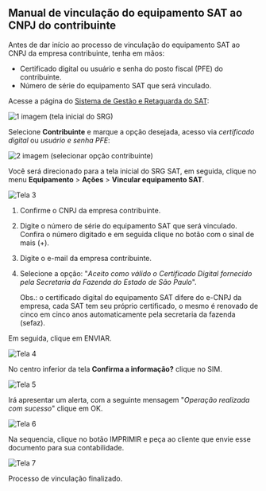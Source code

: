 ﻿

## Manual de vinculação do equipamento SAT ao CNPJ do contribuinte

Antes de dar início ao processo de vinculação do equipamento SAT ao CNPJ da empresa contribuinte, tenha em mãos:
- Certificado digital ou usuário e senha do posto fiscal (PFE) do contribuinte.
- Número de série do equipamento SAT que será vinculado.

Acesse a página do [Sistema de Gestão e Retaguarda do SAT](https://satsp.fazenda.sp.gov.br/COMSAT/):

![1 imagem (tela inicial do SRG)](https://user-images.githubusercontent.com/107438505/192881627-fd8ad042-50c2-4eb1-9d61-c1ae1ebe9620.png)

Selecione **Contribuinte** e marque a opção desejada, 
acesso via *certificado digital* ou *usuário e senha PFE*:

![2 imagem (selecionar opção contribuinte)](https://user-images.githubusercontent.com/107438505/192882182-de4229c8-2445-4a7a-8e8f-b3649d3428d7.png)

Você será direcionado para a tela inicial do SRG SAT, em seguida, clique no menu **Equipamento** > **Ações** > **Vincular equipamento SAT**.

![Tela 3](https://user-images.githubusercontent.com/107438505/192882501-cb6b5fca-3555-46f5-91ba-2ca759d32468.png)

 1. Confirme o CNPJ da empresa contribuinte.
 2. Digite o número de série do equipamento SAT que será vinculado. Confira o número digitado e em seguida clique no botão com o sinal de mais (+).
 3. Digite o e-mail da empresa contribuinte.
 4. Selecione a opção: "*Aceito como válido o Certificado Digital fornecido pela Secretaria da Fazenda do Estado de São Paulo*".
 
    Obs.: o certificado digital do equipamento SAT difere do e-CNPJ da empresa, cada SAT tem seu próprio certificado, o mesmo é renovado de cinco em cinco anos automaticamente pela secretaria da fazenda (sefaz).

Em seguida, clique em ENVIAR.

![Tela 4](https://user-images.githubusercontent.com/107438505/192882639-6ed3fdd2-97a0-4cf4-998e-9304611b2b59.png)

No centro inferior da tela **Confirma a informação?** clique no SIM.

![Tela 5](https://user-images.githubusercontent.com/107438505/192882914-4962b2e8-53bb-4af0-a328-35ab2107a164.png)

Irá apresentar um alerta, com a seguinte mensagem "*Operação realizada com sucesso*" clique em OK.

![Tela 6](https://user-images.githubusercontent.com/107438505/192882964-56a2e325-11a8-4013-be18-0268b1b009bd.png)

Na sequencia, clique no botão IMPRIMIR e peça ao cliente que envie esse documento para sua contabilidade.

![Tela 7](https://user-images.githubusercontent.com/107438505/192883019-61215163-1789-4c55-aaea-97514333084e.png)

Processo de vinculação finalizado.






